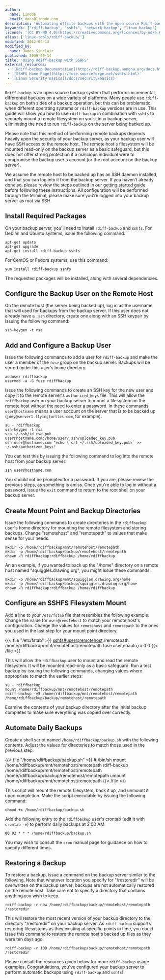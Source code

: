 ```yaml
---
author:
  name: Linode
  email: docs@linode.com
description: 'Automating offsite backups with the open source Rdiff-backup package and SSHFS for remote filesystem mounting.'
keywords: ["rdiff-backup", "sshfs", "network backup", "linux backup"]
license: '[CC BY-ND 4.0](https://creativecommons.org/licenses/by-nd/4.0)'
alias: ['linux-tools/rdiff-backup/']
modified: 2012-04-13
modified_by:
  name: James Sinclair
published: 2009-09-14
title: 'Using Rdiff-backup with SSHFS'
external_resources:
 - '[Rdiff-backup Documentation](http://rdiff-backup.nongnu.org/docs.html)'
 - '[SSHFS Home Page](http://fuse.sourceforge.net/sshfs.html)'
 - '[Linux Security Basics](/docs/security/basics)'
---
```


`Rdiff-backup` is an open source backup system that performs incremental, differential backups on a wide variety of platforms. Many people use `rdiff-backup` on both sides of a backup operation, but this can be problematic when different operating systems or `rdiff-backup` versions are in use. This guide will show you how to use `rdiff-backup` in combination with `sshfs` to securely mount a remote filesystem on your Linux backup server, eliminating the need to run `rdiff-backup` on the server being backed up.

Please note that this method of performing remote backups depends heavily upon the security of your backup server, as your backup user will have SSH access to the remote host. The remote host's filesystem will be mounted read-only on the backup server as a basic safeguard, but this does not offer strong protection if a malicious individual were to compromise the backup user's account (or the root account on the backup server).

We assume the remote host to be backed up has an SSH daemon installed, and that you can log into it from the backup server. If you haven't already done so, please review the steps outlined in our [getting started guide](/docs/getting-started/) before following these instructions. All configuration will be performed through the terminal; please make sure you're logged into your backup server as root via SSH.

## Install Required Packages

On your backup server, you'll need to install `rdiff-backup` and `sshfs`. For Debian and Ubuntu systems, issue the following command:

    apt-get update
    apt-get upgrade
    apt-get install rdiff-backup sshfs

For CentOS or Fedora systems, use this command:

    yum install rdiff-backup sshfs

The requested packages will be installed, along with several dependencies.

## Configure the Backup User on the Remote Host

On the remote host (the server being backed up), log in as the username that will used for backups from the backup server. If this user does not already have a `.ssh` directory, create one along with an SSH keypair by issuing the following command:

    ssh-keygen -t rsa

## Add and Configure a Backup User

Issue the following commands to add a user for `rdiff-backup` and make the user a member of the `fuse` group on the backup server. Backups will be stored under this user's home directory.

    adduser rdiffbackup
    usermod -a -G fuse rdiffbackup

Issue the following commands to create an SSH key for the new user and copy it to the remote server's `authorized_keys` file. This will allow the `rdiffbackup` user on your backup server to mount a filesystem on the remote host without the need to enter a password. In these commands, `user@hostname` means a user account on the server that is to be backed up (`joey@server1.flyingturtles.com`, for example).

    su - rdiffbackup
    ssh-keygen -t rsa
    scp ~/.ssh/id_rsa.pub user@hostname.com:/home/user/.ssh/uploaded_key.pub
    ssh user@hostname.com "echo \`cat ~/.ssh/uploaded_key.pub\` >> ~/.ssh/authorized_keys"

You can test this by issuing the following command to log into the remote host from your backup server:

    ssh user@hostname.com

You should not be prompted for a password. If you are, please review the previous steps, as something is amiss. Once you're able to log in without a password, issue the `exit` command to return to the root shell on your backup server.

## Create Mount Point and Backup Directories

Issue the following commands to create directories in the `rdiffbackup` user's home directory for mounting the remote filesystem and storing backups. Change "remotehost" and "remotepath" to values that make sense for your needs.

    mkdir -p /home/rdiffbackup/mnt/remotehost/remotepath
    mkdir -p /home/rdiffbackup/backup/remotehost/remotepath
    chown -R rdiffbackup:rdiffbackup /home/rdiffbackup

An an example, if you wanted to back up the "/home" directory on a remote host named "squiggles.drawing.org", you might issue these commands:

    mkdir -p /home/rdiffbackup/mnt/squiggles.drawing.org/home
    mkdir -p /home/rdiffbackup/backup/squiggles.drawing.org/home
    chown -R rdiffbackup:rdiffbackup /home/rdiffbackup

## Configure an SSHFS Filesystem Mount

Add a line to your `/etc/fstab` file that resembles the following example. Change the value for `user@remotehost` to match your remote host's configuration. Change the values for `remotehost` and `remotepath` to the ones you used in the last step for your mount point directory.

{{< file "/etc/fstab" >}}
	 <sshfs#user@remotehost>:/remotepath /home/rdiffbackup/mnt/remotehost/remotepath fuse user,noauto,ro 0 0
{{< /file >}}


This will allow the `rdiffbackup` user to mount and read the remote filesystem. It will be mounted read-only as a basic safeguard. Run a test backup by issuing the following commands, changing values where appropriate to match the earlier steps:

    su - rdiffbackup
    mount /home/rdiffbackup/mnt/remotehost/remotepath
    rdiff-backup -v5 /home/rdiffbackup/mnt/remotehost/remotepath /home/rdiffbackup/backup/remotehost/remotepath

Examine the contents of your backup directory after the initial backup completes to make sure everything was copied over correctly.

## Automate Daily Backups

Create a shell script named `/home/rdiffbackup/backup.sh` with the following contents. Adjust the values for directories to match those used in the previous step.

{{< file "/home/rdiffbackup/backup.sh" >}}
	#!/bin/sh
	mount /home/rdiffbackup/mnt/remotehost/remotepath
	rdiff-backup /home/rdiffbackup/mnt/remotehost/remotepath /home/rdiffbackup/backup/remotehost/remotepath
	umount /home/rdiffbackup/mnt/remotehost/remotepath
{{< /file >}}


This script will mount the remote filesystem, back it up, and unmount it upon completion. Make the script executable by issuing the following command:

    chmod +x /home/rdiffbackup/backup.sh

Add the following entry to the `rdiffbackup` user's crontab (edit it with `crontab -e`) to perform daily backups at 2:00 AM.

    00 02 * * * /home/rdiffbackup/backup.sh

You may wish to consult the `cron` manual page for guidance on how to specify different times.

## Restoring a Backup

To restore a backup, issue a command on the backup server similar to the following. Note that whatever location you specify for "/restoredir" will be overwritten on the backup server; backups are not automatically restored on the remote host. Take care not to specify a directory that contains anything you wish to keep.

    rdiff-backup -r now /home/rdiffbackup/backup/remotehost/remotepath /restoredir

This will restore the most recent version of your backup directory to the directory "/restoredir" on your backup server. As `rdiff-backup` supports restoring filesystems as they existing at specific points in time, you could issue this command to restore the remote host's backed up files as they were ten days ago:

    rdiff-backup -r 10D /home/rdiffbackup/backup/remotehost/remotepath /restoredir

Please consult the resources given below for more `rdiff-backup` usage examples. Congratulations, you've configured your backup server to perform automatic backups using `rdiff-backup` and `sshfs`!